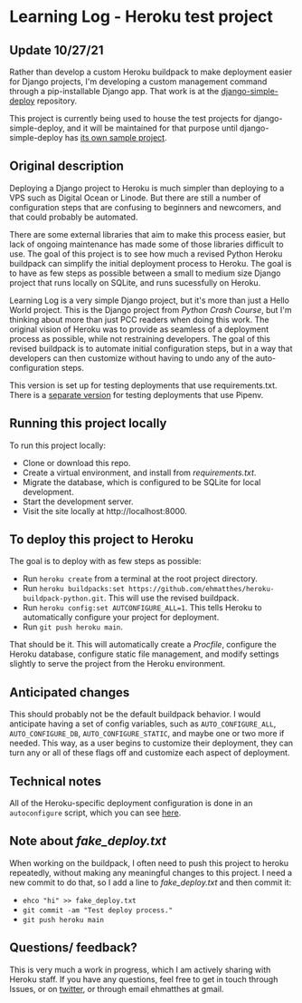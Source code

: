 Learning Log - Heroku test project
===

Update 10/27/21
---

Rather than develop a custom Heroku buildpack to make deployment easier for Django projects, I'm developing a custom management command through a pip-installable Django app. That work is at the [django-simple-deploy](https://github.com/ehmatthes/django-simple-deploy) repository.

This project is currently being used to house the test projects for django-simple-deploy, and it will be maintained for that purpose until django-simple-deploy has [its own sample project](https://github.com/ehmatthes/django-simple-deploy/issues/12).

Original description
---

Deploying a Django project to Heroku is much simpler than deploying to a VPS such as Digital Ocean or Linode. But there are still a number of configuration steps that are confusing to beginners and newcomers, and that could probably be automated.

There are some external libraries that aim to make this process easier, but lack of ongoing maintenance has made some of those libraries difficult to use. The goal of this project is to see how much a revised Python Heroku buildpack can simplify the initial deployment process to Heroku. The goal is to have as few steps as possible between a small to medium size Django project that runs locally on SQLite, and runs sucessfully on Heroku.

Learning Log is a very simple Django project, but it's more than just a Hello World project. This is the Django project from *Python Crash Course*, but I'm thinking about more than just PCC readers when doing this work. The original vision of Heroku was to provide as seamless of a deployment process as possible, while not restraining developers. The goal of this revised buildpack is to automate initial configuration steps, but in a way that developers can then customize without having to undo any of the auto-configuration steps.

This version is set up for testing deployments that use requirements.txt. There is a [separate version](https://github.com/ehmatthes/learning_log_heroku_test_pipfile) for testing deployments that use Pipenv.

Running this project locally
---

To run this project locally:

- Clone or download this repo.
- Create a virtual environment, and install from *requirements.txt*.
- Migrate the database, which is configured to be SQLite for local development.
- Start the development server.
- Visit the site locally at http://localhost:8000.

To deploy this project to Heroku
---

The goal is to deploy with as few steps as possible:

- Run `heroku create` from a terminal at the root project directory.
- Run `heroku buildpacks:set https://github.com/ehmatthes/heroku-buildpack-python.git`. This will use the revised buildpack.
- Run `heroku config:set AUTCONFIGURE_ALL=1`. This tells Heroku to automatically configure your project for deployment.
- Run `git push heroku main`.

That should be it. This will automatically create a *Procfile*, configure the Heroku database, configure static file management, and modify settings slightly to serve the project from the Heroku environment.

Anticipated changes
---

This should probably not be the default buildpack behavior. I would anticipate having a set of config variables, such as `AUTO_CONFIGURE_ALL`, `AUTO_CONFIGURE_DB`, `AUTO_CONFIGURE_STATIC`, and maybe one or two more if needed. This way, as a user begins to customize their deployment, they can turn any or all of these flags off and customize each aspect of deployment.

Technical notes
---

All of the Heroku-specific deployment configuration is done in an `autoconfigure` script, which you can see [here](https://github.com/ehmatthes/heroku-buildpack-python/blob/master/bin/steps/autoconfigure). 

Note about *fake_deploy.txt*
---

When working on the buildpack, I often need to push this project to heroku repeatedly, without making any meaningful changes to this project. I need a new commit to do that, so I add a line to *fake_deploy.txt* and then commit it:

- `ehco "hi" >> fake_deploy.txt`
- `git commit -am "Test deploy process."`
- `git push heroku main`

Questions/ feedback?
---

This is very much a work in progress, which I am actively sharing with Heroku staff. If you have any questions, feel free to get in touch through Issues, or on [twitter](https://twitter.com/ehmatthes/), or through email ehmatthes at gmail.